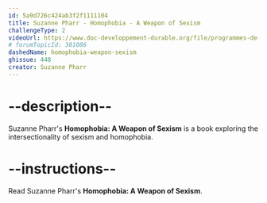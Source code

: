 ```yaml
---
id: 5a9d726c424ab3f2f1111104
title: Suzanne Pharr - Homophobia - A Weapon of Sexism
challengeType: 2
videoUrl: https://www.doc-developpement-durable.org/file/programmes-de-sensibilisations/homophobie/Homophobia%20A%20Weapon%20of%20Sexism%20-%20Vancouver%20Rape%20Relief.pdf
# forumTopicId: 301086
dashedName: homophobia-weapon-sexism
ghissue: 448
creator: Suzanne Pharr
---
```


# --description--

Suzanne Pharr's __Homophobia: A Weapon of Sexism__ is a book exploring the intersectionality of sexism and homophobia.

# --instructions--

Read Suzanne Pharr's __Homophobia: A Weapon of Sexism__. 